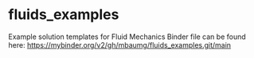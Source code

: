 # fluids_examples
Example solution templates for Fluid Mechanics
Binder file can be found here: https://mybinder.org/v2/gh/mbaumg/fluids_examples.git/main
